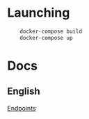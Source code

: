 # Launching
```bash
    docker-compose build
    docker-compose up
```

# Docs
## English
[Endpoints](./docs/en/enpoints.md)
